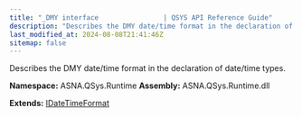 ```yaml
---
title: "_DMY interface                | QSYS API Reference Guide"
description: "Describes the DMY date/time format in the declaration of date/time types. "
last_modified_at: 2024-08-08T21:41:46Z
sitemap: false
---
```


Describes the DMY date/time format in the declaration of date/time types.

**Namespace:** ASNA.QSys.Runtime
**Assembly:** ASNA.QSys.Runtime.dll

**Extends:** [IDateTimeFormat](/reference/runtime/qsys-runtime/i-date-time-format.html)
<br>
<br>
